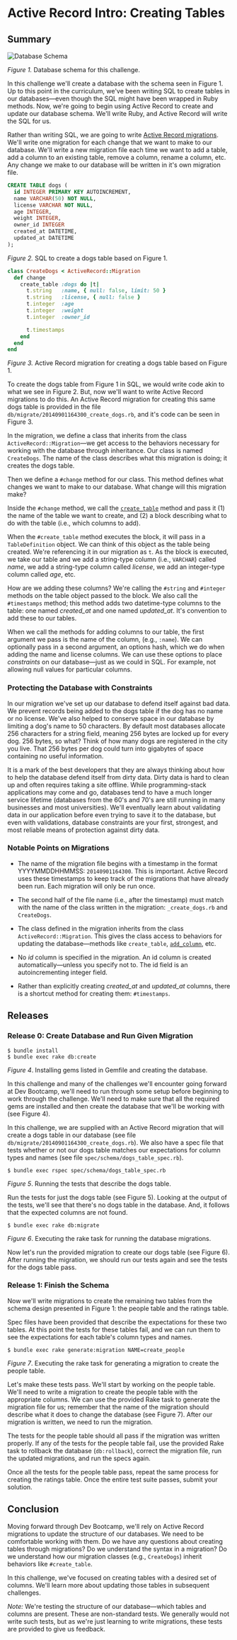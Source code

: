 # Active Record Intro: Creating Tables

## Summary

![Database Schema](schema_design.png)

*Figure 1.*  Database schema for this challenge.

In this challenge we'll create a database with the schema seen in Figure 1.  Up to this point in the curriculum, we've been writing SQL to create tables in our databases—even though the SQL might have been wrapped in Ruby methods.  Now, we're going to begin using Active Record to create and update our database schema. We'll write Ruby, and Active Record will write the SQL for us.

Rather than writing SQL, we are going to write [Active Record migrations][RailsGuides Migrations].  We'll write one migration for each change that we want to make to our database.  We'll write a new migration file each time we want to add a table, add a column to an existing table, remove a column, rename a column, etc.  Any change we make to our database will be written in it's own migration file.

```SQL
CREATE TABLE dogs (
  id INTEGER PRIMARY KEY AUTOINCREMENT,
  name VARCHAR(50) NOT NULL,
  license VARCHAR NOT NULL,
  age INTEGER,
  weight INTEGER,
  owner_id INTEGER
  created_at DATETIME,
  updated_at DATETIME
);
```

*Figure 2.* SQL to create a dogs table based on Figure 1.

```ruby
class CreateDogs < ActiveRecord::Migration
  def change
    create_table :dogs do |t|
      t.string   :name, { null: false, limit: 50 }
      t.string   :license, { null: false }
      t.integer  :age
      t.integer  :weight
      t.integer  :owner_id

      t.timestamps
    end
  end
end
```

*Figure 3.*  Active Record migration for creating a dogs table based on Figure 1.

To create the dogs table from Figure 1 in SQL, we would write code akin to what we see in Figure 2.  But, now we'll want to write Active Record migrations to do this.  An Active Record migration for creating this same dogs table is provided in the file `db/migrate/20140901164300_create_dogs.rb`, and it's code can be seen in Figure 3.

In the migration, we define a class that inherits from the class `ActiveRecord::Migration`—we get access to the behaviors necessary for working with the database through inheritance.  Our class is named `CreateDogs`.  The name of the class describes what this migration is doing; it creates the dogs table.

Then we define a `#change` method for our class.  This method defines what changes we want to make to our database.  What change will this migration make?

Inside the `#change` method, we call the [`create_table`][APIDock Create Table] method and pass it (1) the name of the table we want to create, and (2) a block describing what to do with the table (i.e., which columns to add).

When the `#create_table` method executes the block, it will pass in a `TableDefinition` object.  We can think of this object as the table being created.  We're referencing it in our migration as `t`.  As the block is executed, we take our table and we add a string-type column (i.e., `VARCHAR`) called *name*, we add a string-type column called *license*, we add an integer-type column called *age*, etc.

How are we adding these columns?  We're calling the `#string` and `#integer` methods on the table object passed to the block.  We also call the `#timestamps` method; this method adds two datetime-type columns to the table:  one named *created_at* and one named *updated_at*.  It's convention to add these to our tables.

When we call the methods for adding columns to our table, the first argument we pass is the name of the column, (e.g., `:name`).  We can optionally pass in a second argument, an options hash, which we do when adding the name and license columns.  We can use these options to place *constraints* on our database—just as we could in SQL.  For example, not allowing null values for particular columns.

### Protecting the Database with Constraints

In our migration we've set up our database to defend itself against bad data.  We prevent records being added to the dogs table if the dog has no name or no license.  We've also helped to conserve space in our database by limiting a dog's name to 50 characters.  By default most databases allocate 256 characters for a string field, meaning 256 bytes are locked up for every dog.  256 bytes, so what?  Think of how many dogs are registered in the city you live.  That 256 bytes per dog could turn into gigabytes of space containing no useful information.

It is a mark of the best developers that they are always thinking about how to help the database defend itself from dirty data.  Dirty data is hard to
clean up and often requires taking a site offline.  While programming-stack applications may come and go, databases tend to have a much longer service lifetime (databases from the 60's and 70's are still running in many businesses and most universities).  We'll eventually learn about validating data in our application before even trying to save it to the database, but even with validations, database constraints are your first, strongest, and most reliable means of protection against dirty data.


### Notable Points on Migrations

- The name of the migration file begins with a timestamp in the format YYYYMMDDHHMMSS: `20140901164300`.  This is important. Active Record uses these timestamps to keep track of the migrations that have already been run.  Each migration will only be run once.

- The second half of the file name (i.e., after the timestamp) must match with the name of the class written in the migration:  `_create_dogs.rb` and `CreateDogs`.

- The class defined in the migration inherits from the class `ActiveRecord::Migration`.  This gives the class access to behaviors for updating the database—methods like `create_table`, [`add_column`][APIDock Add Column], etc.

- No *id* column is specified in the migration.  An id column is created automatically—unless you specify not to.  The id field is an autoincrementing integer field.

- Rather than explicitly creating *created_at* and *updated_at* columns, there is a shortcut method for creating them:  `#timestamps`.


## Releases

### Release 0: Create Database and Run Given Migration
```
$ bundle install
$ bundle exec rake db:create
```
*Figure 4*.  Installing gems listed in Gemfile and creating the database.

In this challenge and many of the challenges we'll encounter going forward at Dev Bootcamp, we'll need to run through some setup before beginning to work through the challenge.  We'll need to make sure that all the required gems are installed and then create the database that we'll be working with (see Figure 4).

In this challenge, we are supplied with an Active Record migration that will create a dogs table in our database (see file `db/migrate/20140901164300_create_dogs.rb`).  We also have a spec file that tests whether or not our dogs table matches our expectations for column types and names (see file `spec/schema/dogs_table_spec.rb`).

```
$ bundle exec rspec spec/schema/dogs_table_spec.rb
```
*Figure 5*.  Running the tests that describe the dogs table.

Run the tests for just the dogs table (see Figure 5).  Looking at the output of the tests, we'll see that there's no dogs table in the database.  And, it follows that the expected columns are not found.

```
$ bundle exec rake db:migrate
```
*Figure 6*.  Executing the rake task for running the database migrations.

Now let's run the provided migration to create our dogs table (see Figure 6).  After running the migration, we should run our tests again and see the tests for the dogs table pass.


### Release 1:  Finish the Schema
Now we'll write migrations to create the remaining two tables from the schema design presented in Figure 1:  the people table and the ratings table.

Spec files have been provided that describe the expectations for these two tables.  At this point the tests for these tables fail, and we can run them to see the expectations for each table's column types and names.

```
$ bundle exec rake generate:migration NAME=create_people
```
*Figure 7*.  Executing the rake task for generating a migration to create the people table.

Let's make these tests pass.  We'll start by working on the people table.  We'll need to write a migration to create the people table with the appropriate columns.  We can use the provided Rake task to generate the migration file for us; remember that the name of the migration should describe what it does to change the database (see Figure 7).  After our migration is written, we need to run the migration.

The tests for the people table should all pass if the migration was written properly.  If any of the tests for the people table fail, use the provided Rake task to rollback the database (`db:rollback`), correct the migration file, run the updated migrations, and run the specs again.

Once all the tests for the people table pass, repeat the same process for creating the ratings table.  Once the entire test suite passes, submit your solution.


## Conclusion
Moving forward through Dev Bootcamp, we'll rely on Active Record migrations to update the structure of our databases.  We need to be comfortable working with them.  Do we have any questions about creating tables through migrations?  Do we understand the syntax in a migration?  Do we understand how our migration classes (e.g., `CreateDogs`) inherit behaviors like `#create_table`.

In this challenge, we've focused on creating tables with a desired set of columns.  We'll learn more about updating those tables in subsequent challenges.

*Note:*  We're testing the structure of our database—which tables and columns are present.  These are non-standard tests.  We generally would not write such tests, but as we're just learning to write migrations, these tests are provided to give us feedback.


[APIDock Add Column]: http://apidock.com/rails/v4.0.2/ActiveRecord/ConnectionAdapters/SchemaStatements/add_column
[APIDock Create Table]:http://apidock.com/rails/ActiveRecord/ConnectionAdapters/SchemaStatements/create_table
[RailsGuides Migrations]: http://guides.rubyonrails.org/migrations.html

